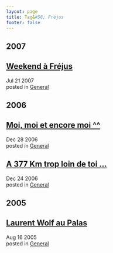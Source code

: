 ```yaml
---
layout: page
title: Tag&#58; Fréjus
footer: false
---
```


<div id="blog-archives" class="category">
<h2>2007</h2>

<article>
<h1><a href="/2007/07/21/weekend-a-frejus/index.html">Weekend à Fréjus</a></h1>
<time datetime="2007-07-21T00:00:00-06:00" pubdate><span class='month'>Jul</span> <span class='day'>21</span> <span class='year'>2007</span></time>
<footer>
<span class="categories">posted in 
<a href='/categories/general/'>General</a></span>
</footer>
</article>
<h2>2006</h2>

<article>
<h1><a href="/2006/12/28/moi-moi-et-encore-moi/index.html">Moi, moi et encore moi ^^</a></h1>
<time datetime="2006-12-28T00:00:00-06:00" pubdate><span class='month'>Dec</span> <span class='day'>28</span> <span class='year'>2006</span></time>
<footer>
<span class="categories">posted in 
<a href='/categories/general/'>General</a></span>
</footer>
</article>

<article>
<h1><a href="/2006/12/24/a-377-km-trop-loin-de-toi/index.html">A 377 Km trop loin de toi ...</a></h1>
<time datetime="2006-12-24T00:00:00-06:00" pubdate><span class='month'>Dec</span> <span class='day'>24</span> <span class='year'>2006</span></time>
<footer>
<span class="categories">posted in 
<a href='/categories/general/'>General</a></span>
</footer>
</article>
<h2>2005</h2>

<article>
<h1><a href="/2005/08/16/laurent-wolf-au-palas/index.html">Laurent Wolf au Palas</a></h1>
<time datetime="2005-08-16T00:00:00-06:00" pubdate><span class='month'>Aug</span> <span class='day'>16</span> <span class='year'>2005</span></time>
<footer>
<span class="categories">posted in 
<a href='/categories/general/'>General</a></span>
</footer>
</article>
</div>

